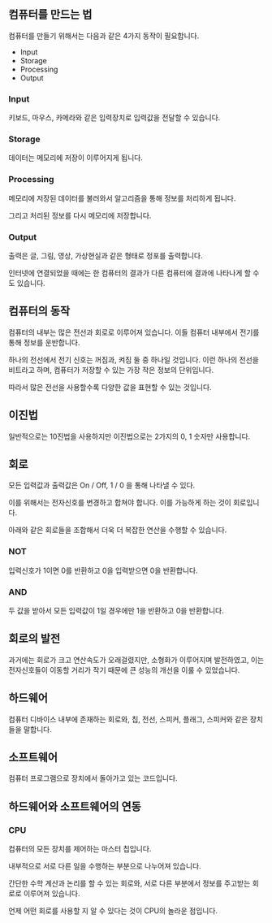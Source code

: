 ## 컴퓨터를 만드는 법

컴퓨터를 만들기 위해서는 다음과 같은 4가지 동작이 필요합니다.

- Input
- Storage
- Processing
- Output

### Input

키보드, 마우스, 카메라와 같은 입력장치로 입력값을 전달할 수 있습니다.

### Storage

데이터는 메모리에 저장이 이루어지게 됩니다.

### Processing

메모리에 저장된 데이터를 불러와서 알고리즘을 통해 정보를 처리하게 됩니다.

그리고 처리된 정보를 다시 메모리에 저장합니다.

### Output

출력은 글, 그림, 영상, 가상현실과 같은 형태로 정포를 출력합니다.

인터넷에 연결되었을 때에는 한 컴퓨터의 결과가 다른 컴퓨터에 결과에 나타나게 할 수도 있습니다.

## 컴퓨터의 동작

컴퓨터의 내부는 많은 전선과 회로로 이루어져 있습니다. 이들 컴퓨터 내부에서 전기를 통해 정보를 운반합니다.

하나의 전선에서 전기 신호는 꺼짐과, 켜짐 둘 중 하나일 것입니다. 이런 하나의 전선을 비트라고 하며, 컴퓨터가 저장할 수 있는 가장 작은 정보의 단위입니다.

따라서 많은 전선을 사용할수록 다양한 값을 표현할 수 있는 것입니다.

## 이진법

일반적으로는 10진법을 사용하지만 이진법으로는 2가지의 0, 1 숫자만 사용합니다.

## 회로

모든 입력값과 출력값은 On / Off, 1 / 0 을 통해 나타낼 수 있다.

이를 위해서는 전자신호를 변경하고 합쳐야 합니다. 이를 가능하게 하는 것이 회로입니다.

아래와 같은 회로들을 조합해서 더욱 더 복잡한 연산을 수행할 수 있습니다.

### NOT
입력신호가 1이면 0를 반환하고 0을 입력받으면 0을 반환합니다.

### AND
두 값을 받아서 모든 입력값이 1일 경우에만 1을 반환하고 0을 반환합니다.

## 회로의 발전

과거에는 회로가 크고 연산속도가 오래걸렸지만, 소형화가 이루어지며 발전하였고, 이는 전자신호들이 이동할 거리가 작기 때문에 큰 성능의 개선을 이룰 수 있었습니다.

## 하드웨어

컴퓨터 디바이스 내부에 존재하는 회로와, 칩, 전선, 스피커, 플래그, 스피커와 같은 장치들을 말합니다.

## 소프트웨어

컴퓨터 프로그램으로 장치에서 돌아가고 있는 코드입니다.

## 하드웨어와 소프트웨어의 연동

### CPU

컴퓨터의 모든 장치를 제어하는 마스터 칩입니다. 

내부적으로 서로 다른 일을 수행하는 부분으로 나누어져 있습니다.

간단한 수학 계산과 논리를 할 수 있는 회로와, 서로 다른 부분에서 정보를 주고받는 회로로 이루어져 있습니다.

언제 어떤 회로를 사용할 지 알 수 있다는 것이 CPU의 놀라운 점입니다.






